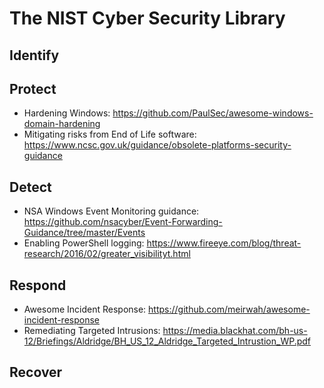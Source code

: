 # The NIST Cyber Security Library
## Identify
## Protect
* Hardening Windows: https://github.com/PaulSec/awesome-windows-domain-hardening
* Mitigating risks from End of Life software: https://www.ncsc.gov.uk/guidance/obsolete-platforms-security-guidance
## Detect
* NSA Windows Event Monitoring guidance: https://github.com/nsacyber/Event-Forwarding-Guidance/tree/master/Events
* Enabling PowerShell logging: https://www.fireeye.com/blog/threat-research/2016/02/greater_visibilityt.html
## Respond
* Awesome Incident Response: https://github.com/meirwah/awesome-incident-response
* Remediating Targeted Intrusions: https://media.blackhat.com/bh-us-12/Briefings/Aldridge/BH_US_12_Aldridge_Targeted_Intrustion_WP.pdf
## Recover
